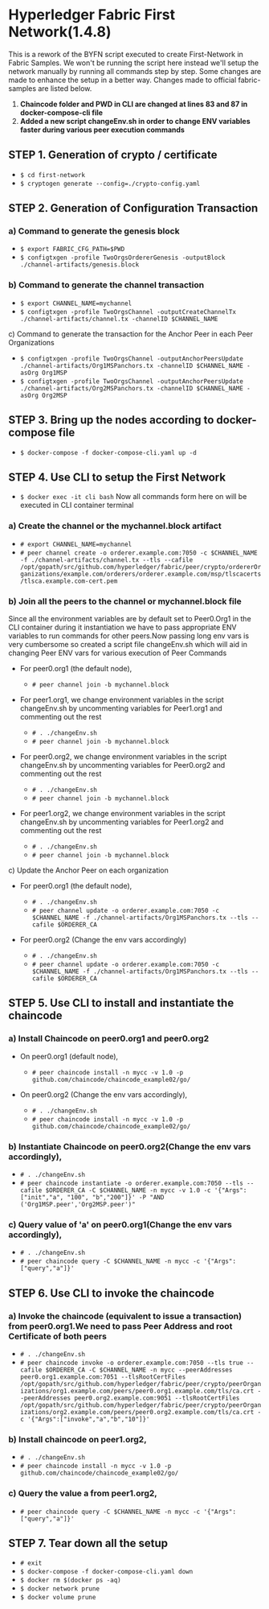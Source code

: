 # Hyperledger Fabric First Network(1.4.8) 

This is a rework of the BYFN script executed to create First-Network in Fabric Samples. We won't be running the script here instead we'll setup the network manually by running all commands step by step. Some changes are made to enhance the setup in a better way.
Changes made to official fabric-samples are listed below.

1) **Chaincode folder and PWD in CLI are changed at lines 83 and 87 in docker-compose-cli file**
2) **Added a new script changeEnv.sh in order to change ENV variables faster during various peer execution commands**

## STEP 1. Generation of crypto / certificate
- `$ cd first-network`
- `$ cryptogen generate --config=./crypto-config.yaml` 

## STEP 2. Generation of Configuration Transaction

### a) Command to generate the genesis block

- `$ export FABRIC_CFG_PATH=$PWD`
- `$ configtxgen -profile TwoOrgsOrdererGenesis -outputBlock ./channel-artifacts/genesis.block`

### b) Command to generate the channel transaction

- `$ export CHANNEL_NAME=mychannel`
- `$ configtxgen -profile TwoOrgsChannel -outputCreateChannelTx ./channel-artifacts/channel.tx -channelID $CHANNEL_NAME`

c) Command to generate the transaction for the Anchor Peer in each Peer Organizations

- `$ configtxgen -profile TwoOrgsChannel -outputAnchorPeersUpdate ./channel-artifacts/Org1MSPanchors.tx -channelID $CHANNEL_NAME -asOrg Org1MSP`
- `$ configtxgen -profile TwoOrgsChannel -outputAnchorPeersUpdate ./channel-artifacts/Org2MSPanchors.tx -channelID $CHANNEL_NAME -asOrg Org2MSP`

## STEP 3. Bring up the nodes according to docker-compose file
- `$ docker-compose -f docker-compose-cli.yaml up -d`

## STEP 4. Use CLI to setup the First Network
- `$ docker exec -it cli bash`
Now all commands form here on will be executed in CLI container terminal

### a) Create the channel or the mychannel.block artifact
  - `# export CHANNEL_NAME=mychannel`
  - `# peer channel create -o orderer.example.com:7050 -c $CHANNEL_NAME -f ./channel-artifacts/channel.tx --tls --cafile /opt/gopath/src/github.com/hyperledger/fabric/peer/crypto/ordererOrganizations/example.com/orderers/orderer.example.com/msp/tlscacerts/tlsca.example.com-cert.pem`

### b) Join all the peers to the channel or mychannel.block file
Since all the environment variables are by default set to Peer0.Org1 in the CLI container during it instantiation we have to pass appropriate ENV variables to run commands for other peers.Now passing long env vars is very cumbersome so created a script file changeEnv.sh which will aid in changing Peer ENV vars for various execution of Peer Commands

- For peer0.org1 (the default node),
  - `# peer channel join -b mychannel.block`

- For peer1.org1, we change environment variables in the script changeEnv.sh by uncommenting variables for Peer1.org1 and commenting out the rest
  - `# . ./changeEnv.sh`
  - `# peer channel join -b mychannel.block`
 
- For peer0.org2, we change environment variables in the script changeEnv.sh by uncommenting variables for Peer0.org2 and commenting out the rest
  - `# . ./changeEnv.sh`
  - `# peer channel join -b mychannel.block`

- For peer1.org2, we change environment variables in the script changeEnv.sh by uncommenting variables for Peer1.org2 and commenting out the rest
  - `# . ./changeEnv.sh`
  - `# peer channel join -b mychannel.block`

c) Update the Anchor Peer on each organization

- For peer0.org1 (the default node),
  - `# . ./changeEnv.sh`
  - `# peer channel update -o orderer.example.com:7050 -c $CHANNEL_NAME -f ./channel-artifacts/Org1MSPanchors.tx --tls --cafile $ORDERER_CA`

- For peer0.org2 (Change the env vars accordingly)
  - `# . ./changeEnv.sh`
  - `# peer channel update -o orderer.example.com:7050 -c $CHANNEL_NAME -f ./channel-artifacts/Org1MSPanchors.tx --tls --cafile $ORDERER_CA`

## STEP 5. Use CLI to install and instantiate the chaincode

### a) Install Chaincode on peer0.org1 and peer0.org2

- On peer0.org1 (default node),
  - `# peer chaincode install -n mycc -v 1.0 -p github.com/chaincode/chaincode_example02/go/`

- On peer0.org2 (Change the env vars accordingly),
  - `# . ./changeEnv.sh`
  - `# peer chaincode install -n mycc -v 1.0 -p github.com/chaincode/chaincode_example02/go/`

### b) Instantiate Chaincode on peer0.org2(Change the env vars accordingly),
  - `# . ./changeEnv.sh`
  - `# peer chaincode instantiate -o orderer.example.com:7050 --tls --cafile $ORDERER_CA -C $CHANNEL_NAME -n mycc -v 1.0 -c '{"Args":["init","a", "100", "b","200"]}' -P "AND ('Org1MSP.peer','Org2MSP.peer')"`

### c) Query value of 'a' on peer0.org1(Change the env vars accordingly),
  - `# . ./changeEnv.sh`
  - `# peer chaincode query -C $CHANNEL_NAME -n mycc -c '{"Args":["query","a"]}'`

## STEP 6. Use CLI to invoke the chaincode

### a) Invoke the chaincode (equivalent to issue a transaction) from peer0.org1.We need to pass Peer Address and root Certificate of both peers
  - `# . ./changeEnv.sh`
  - `# peer chaincode invoke -o orderer.example.com:7050 --tls true --cafile $ORDERER_CA -C $CHANNEL_NAME -n mycc --peerAddresses peer0.org1.example.com:7051 --tlsRootCertFiles /opt/gopath/src/github.com/hyperledger/fabric/peer/crypto/peerOrganizations/org1.example.com/peers/peer0.org1.example.com/tls/ca.crt --peerAddresses peer0.org2.example.com:9051 --tlsRootCertFiles /opt/gopath/src/github.com/hyperledger/fabric/peer/crypto/peerOrganizations/org2.example.com/peers/peer0.org2.example.com/tls/ca.crt -c '{"Args":["invoke","a","b","10"]}'`

### b) Install chaincode on peer1.org2,
  - `# . ./changeEnv.sh`
  - `# peer chaincode install -n mycc -v 1.0 -p github.com/chaincode/chaincode_example02/go/`

### c) Query the value a from peer1.org2,
  - `# peer chaincode query -C $CHANNEL_NAME -n mycc -c '{"Args":["query","a"]}'`

## STEP 7. Tear down all the setup
- `# exit`
- `$ docker-compose -f docker-compose-cli.yaml down`
- `$ docker rm $(docker ps -aq)`
- `$ docker network prune`
- `$ docker volume prune`